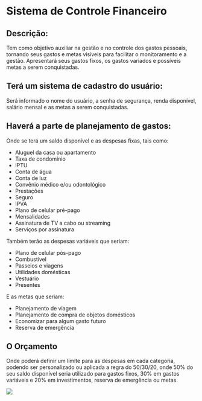 # Sistema de Controle Financeiro

## Descrição:

Tem como objetivo auxiliar na gestão e no controle dos gastos pessoais, tornando seus gastos e metas visíveis para facilitar o monitoramento e a gestão. Apresentará seus gastos fixos, os gastos variados e possíveis metas a serem conquistadas.

## Terá um sistema de cadastro do usuário:

Será informado o nome do usuário, a senha de segurança, renda disponível, salário mensal e as metas a serem conquistadas.

## Haverá a parte de planejamento de gastos:

Onde se terá um saldo disponível e as despesas fixas, tais como:
- Aluguel da casa ou apartamento
- Taxa de condomínio
- IPTU
- Conta de água
- Conta de luz
- Convênio médico e/ou odontológico
- Prestações
- Seguro
- IPVA
- Plano de celular pré-pago
- Mensalidades
- Assinatura de TV a cabo ou streaming
- Serviços por assinatura

Também terão as despesas variáveis que seriam:
- Plano de celular pós-pago
- Combustível
- Passeios e viagens
- Utilidades domésticas
- Vestuário
- Presentes

E as metas que seriam:
- Planejamento de viagem
- Planejamento de compra de objetos domésticos
- Economizar para algum gasto futuro
- Reserva de emergência

## O Orçamento

Onde poderá definir um limite para as despesas em cada categoria, podendo ser personalizado ou aplicada a regra do 50/30/20, onde 50% do seu saldo disponível seria utilizado para gastos fixos, 30% em gastos variáveis e 20% em investimentos, reserva de emergência ou metas.

 <img src="https://assets-blog.pagseguro.uol.com.br/wp-content/2023/10/INFOIMAGEM_Metodo_50_30_20.jpg">
 

 

 



